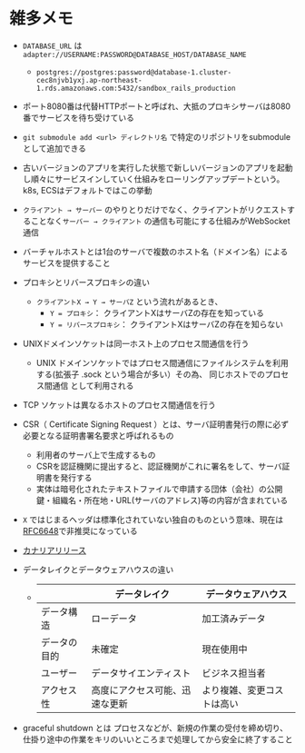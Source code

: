# 雑多メモ
- `DATABASE_URL` は `adapter://USERNAME:PASSWORD@DATABASE_HOST/DATABASE_NAME`
  - `postgres://postgres:password@database-1.cluster-cec8njvb1yxj.ap-northeast-1.rds.amazonaws.com:5432/sandbox_rails_production`

- ポート8080番は代替HTTPポートと呼ばれ、大抵のプロキシサーバは8080番でサービスを待ち受けている

- `git submodule add <url> ディレクトリ名` で特定のリポジトリをsubmoduleとして追加できる

- 古いバージョンのアプリを実行した状態で新しいバージョンのアプリを起動し順々にサービスインしていく仕組みをローリングアップデートという。k8s, ECSはデフォルトではこの挙動

- `クライアント → サーバー` のやりとりだけでなく、クライアントがリクエストすることなく`サーバー → クライアント` の通信も可能にする仕組みがWebSocket通信

- バーチャルホストとは1台のサーバで複数のホスト名（ドメイン名）によるサービスを提供すること

- プロキシとリバースプロキシの違い
  -  `クライアントX → Y → サーバZ`  という流れがあるとき、
     - `Y = プロキシ`： クライアントXはサーバZの存在を知っている
     - `Y = リバースプロキシ`： クライアントXはサーバZの存在を知らない

- UNIXドメインソケットは同一ホスト上のプロセス間通信を行う
  - UNIX ドメインソケットではプロセス間通信にファイルシステムを利用する(拡張子 .sock という場合が多い）その為、 同じホストでのプロセス間通信 として利用される 

- TCP ソケットは異なるホストのプロセス間通信を行う

- CSR（ Certificate Signing Request ）とは、サーバ証明書発行の際に必ず必要となる証明書署名要求と呼ばれるもの
  - 利用者のサーバ上で生成するもの
  - CSRを認証機関に提出すると、認証機関がこれに署名をして、サーバ証明書を発行する
  - 実体は暗号化されたテキストファイルで申請する団体（会社）の公開鍵・組織名・所在地・URL(サーバのアドレス)等の内容が含まれている

- `X` ではじまるヘッダは標準化されていない独自のものという意味、現在は[RFC6648](https://datatracker.ietf.org/doc/html/rfc6648)で非推奨になっている

- [カナリアリリース](https://xtech.nikkei.com/atcl/nxt/keyword/18/00002/081900087/)

- データレイクとデータウェアハウスの違い
  - |              | データレイク                   | データウェアハウス         |
    | ------------ | ------------------------------ | -------------------------- |
    | データ構造   | ローデータ                     | 加工済みデータ             |
    | データの目的 | 未確定                         | 現在使用中                 |
    | ユーザー     | データサイエンティスト         | ビジネス担当者             |
    | アクセス性   | 高度にアクセス可能、迅速な更新 | より複雑、変更コストは高い |

- graceful shutdown とは プロセスなどが、新規の作業の受付を締め切り、仕掛り途中の作業をキリのいいところまで処理してから安全に終了すること
